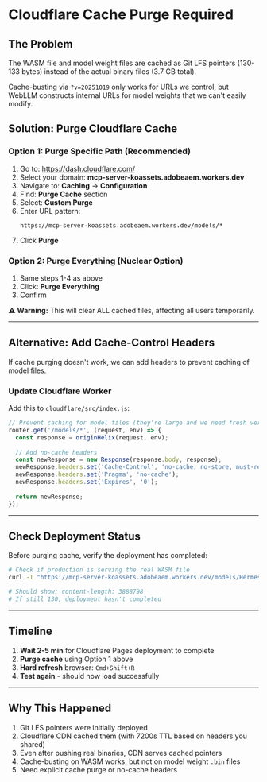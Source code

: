 # Cloudflare Cache Purge Required

## The Problem

The WASM file and model weight files are cached as Git LFS pointers (130-133 bytes) instead of the actual binary files (3.7 GB total).

Cache-busting via `?v=20251019` only works for URLs we control, but WebLLM constructs internal URLs for model weights that we can't easily modify.

## Solution: Purge Cloudflare Cache

### Option 1: Purge Specific Path (Recommended)
1. Go to: https://dash.cloudflare.com/
2. Select your domain: **mcp-server-koassets.adobeaem.workers.dev**
3. Navigate to: **Caching** → **Configuration**
4. Find: **Purge Cache** section
5. Select: **Custom Purge**
6. Enter URL pattern:
   ```
   https://mcp-server-koassets.adobeaem.workers.dev/models/*
   ```
7. Click **Purge**

### Option 2: Purge Everything (Nuclear Option)
1. Same steps 1-4 as above
2. Click: **Purge Everything**
3. Confirm

**⚠️ Warning:** This will clear ALL cached files, affecting all users temporarily.

---

## Alternative: Add Cache-Control Headers

If cache purging doesn't work, we can add headers to prevent caching of model files.

### Update Cloudflare Worker

Add this to `cloudflare/src/index.js`:

```javascript
// Prevent caching for model files (they're large and we need fresh versions)
router.get('/models/*', (request, env) => {
  const response = originHelix(request, env);
  
  // Add no-cache headers
  const newResponse = new Response(response.body, response);
  newResponse.headers.set('Cache-Control', 'no-cache, no-store, must-revalidate');
  newResponse.headers.set('Pragma', 'no-cache');
  newResponse.headers.set('Expires', '0');
  
  return newResponse;
});
```

---

## Check Deployment Status

Before purging cache, verify the deployment has completed:

```bash
# Check if production is serving the real WASM file
curl -I "https://mcp-server-koassets.adobeaem.workers.dev/models/Hermes-2-Pro-Mistral-7B-q4f16_1-MLC/Hermes-2-Pro-Mistral-7B-q4f16_1-sw4k_cs1k-webgpu.wasm" | grep content-length

# Should show: content-length: 3888798
# If still 130, deployment hasn't completed
```

---

## Timeline

1. **Wait 2-5 min** for Cloudflare Pages deployment to complete
2. **Purge cache** using Option 1 above
3. **Hard refresh** browser: `Cmd+Shift+R`
4. **Test again** - should now load successfully

---

## Why This Happened

1. Git LFS pointers were initially deployed
2. Cloudflare CDN cached them (with 7200s TTL based on headers you shared)
3. Even after pushing real binaries, CDN serves cached pointers
4. Cache-busting on WASM works, but not on model weight `.bin` files
5. Need explicit cache purge or no-cache headers

